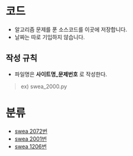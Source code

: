 # 코드
- 알고리즘 문제를 푼 소스코드를 이곳에 저장합니다.
- 날짜는 따로 기입하지 않습니다.
## 작성 규칙
- 파일명은 **사이트명_문제번호** 로 작성한다.
> ex) swea_2000.py

# 분류
- [swea 2072번](https://github.com/hope409/TIL/blob/master/Algorithm/swea_2072.py)
- [swea 2001번](https://github.com/hope409/TIL/blob/master/Algorithm/swea_2001.py)
- [swea 1206번](https://github.com/hope409/TIL/blob/master/Algorithm/swea_1206.py)
